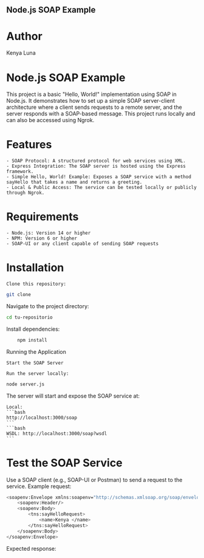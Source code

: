 ## Node.js SOAP Example

# Author
Kenya Luna 

# Node.js SOAP Example

This project is a basic "Hello, World!" implementation using SOAP in Node.js. It demonstrates how to set up a simple SOAP server-client architecture where a client sends requests to a remote server, and the server responds with a SOAP-based message. This project runs locally and can also be accessed using Ngrok.

# Features

    - SOAP Protocol: A structured protocol for web services using XML.
    - Express Integration: The SOAP server is hosted using the Express framework.
    - Simple Hello, World! Example: Exposes a SOAP service with a method sayHello that takes a name and returns a greeting.
    - Local & Public Access: The service can be tested locally or publicly through Ngrok.

# Requirements

    - Node.js: Version 14 or higher
    - NPM: Version 6 or higher
    - SOAP-UI or any client capable of sending SOAP requests
    

# Installation

    Clone this repository:

```bash
git clone 
```

Navigate to the project directory:
```bash
cd tu-repositorio
```
Install dependencies:
```bash
    npm install
```
Running the Application

    Start the SOAP Server

    Run the server locally:
```bash
node server.js
```
The server will start and expose the SOAP service at:

    Local: 
    ```bash
    http://localhost:3000/soap
    ```
    ```bash
    WSDL: http://localhost:3000/soap?wsdl
    ```

# Test the SOAP Service

Use a SOAP client (e.g., SOAP-UI or Postman) to send a request to the service. Example request:
```bash
<soapenv:Envelope xmlns:soapenv="http://schemas.xmlsoap.org/soap/envelope/" xmlns:tns="http://example.com/soap">
    <soapenv:Header/>
    <soapenv:Body>
        <tns:sayHelloRequest>
            <name>Kenya </name>
        </tns:sayHelloRequest>
    </soapenv:Body>
</soapenv:Envelope>
```
Expected response:

